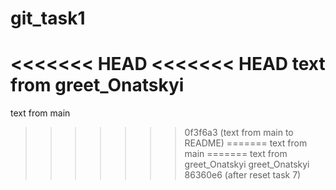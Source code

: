 # git_task1
<<<<<<< HEAD
<<<<<<< HEAD
text from greet_Onatskyi
=======
text from main
>>>>>>> 0f3f6a3 (text from main to README)
=======
text from main
=======
text from greet_Onatskyi
>>>>>>> greet_Onatskyi
>>>>>>> 86360e6 (after reset task 7)
